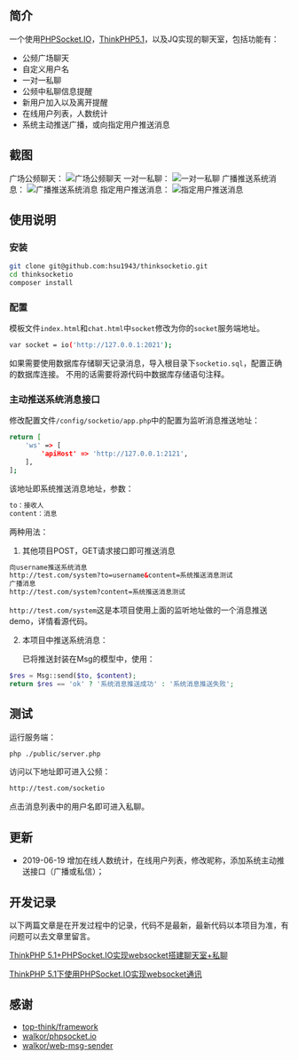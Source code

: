 ## 简介

一个使用<a href="https://github.com/walkor/phpsocket.io" target="_blank">PHPSocket.IO</a>，<a href="https://github.com/top-think/framework" target="_blank">ThinkPHP5.1</a>，以及JQ实现的聊天室，包括功能有：

- 公频广场聊天
- 自定义用户名
- 一对一私聊
- 公频中私聊信息提醒
- 新用户加入以及离开提醒
- 在线用户列表，人数统计
- 系统主动推送广播，或向指定用户推送消息

## 截图

广场公频聊天：
<img src="https://res.beltxman.com/20190620105015.png" alt="广场公频聊天">
一对一私聊：
<img src="https://res.beltxman.com/20190620105341.png" alt="一对一私聊">
广播推送系统消息：
<img src="https://res.beltxman.com/20190620105546.png" alt="广播推送系统消息">
指定用户推送消息：
<img src="https://res.beltxman.com/20190620111851.png" alt="指定用户推送消息">

## 使用说明

### 安装

```bash
git clone git@github.com:hsu1943/thinksocketio.git
cd thinksocketio
composer install
```

### 配置

模板文件`index.html`和`chat.html`中`socket`修改为你的`socket`服务端地址。

```bash
var socket = io('http://127.0.0.1:2021');
```

如果需要使用数据库存储聊天记录消息，导入根目录下`socketio.sql`，配置正确的数据库连接。
不用的话需要将源代码中数据库存储语句注释。

### 主动推送系统消息接口

修改配置文件`/config/socketio/app.php`中的配置为监听消息推送地址：

```bash
return [
    'ws' => [
        'apiHost' => 'http://127.0.0.1:2121',
    ],
];
```

该地址即系统推送消息地址，参数：

```html
to：接收人
content：消息
```

两种用法：

1. 其他项目POST，GET请求接口即可推送消息

```html
向username推送系统消息
http://test.com/system?to=username&content=系统推送消息测试
广播消息
http://test.com/system?content=系统推送消息测试
```

`http://test.com/system`这是本项目使用上面的监听地址做的一个消息推送demo，详情看源代码。

2. 本项目中推送系统消息：

   已将推送封装在Msg的模型中，使用：

```php
$res = Msg::send($to, $content);
return $res == 'ok' ? '系统消息推送成功' : '系统消息推送失败';
```

## 测试

运行服务端：

```bash
php ./public/server.php
```

访问以下地址即可进入公频：

```bash
http://test.com/socketio
```

点击消息列表中的用户名即可进入私聊。

## 更新

* 2019-06-19 增加在线人数统计，在线用户列表，修改昵称，添加系统主动推送接口（广播或私信）；

## 开发记录

以下两篇文章是在开发过程中的记录，代码不是最新，最新代码以本项目为准，有问题可以去文章里留言。

[ThinkPHP 5.1+PHPSocket.IO实现websocket搭建聊天室+私聊](https://beltxman.com/archives/2329.html "ThinkPHP 5.1+PHPSocket.IO实现websocket搭建聊天室+私聊")

[ThinkPHP 5.1下使用PHPSocket.IO实现websocket通讯](https://beltxman.com/archives/1885.html "ThinkPHP 5.1下使用PHPSocket.IO实现websocket通讯")

## 感谢

* <a href="https://github.com/top-think/framework" target="_blank">top-think/framework</a>
* <a href="https://github.com/walkor/phpsocket.io" target="_blank">walkor/phpsocket.io</a>
* <a href="https://github.com/walkor/web-msg-sender" target="_blank">walkor/web-msg-sender</a>